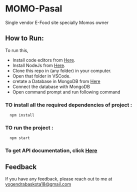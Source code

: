
# MOMO-Pasal

Single vendor E-Food site specially Momos owner


## How to Run:
To run this, 
- Install code editors from [Here](https://code.visualstudio.com/download).
- Install NodeJs from [Here](https://nodejs.org/en/download/prebuilt-installer/current). 
- Clone this repo in (any folder) in your computer.
- Open that folder in VSCode. 
- cretate a Database in MongoDB from [Here](https://cloud.mongodb.com/)
- Connect the database with MongoDB
- Open command prompt and run following command 

### TO install all the required dependencies of project :
```https 
  npm install
``` 
 ### TO run the project :
```https 
  npm start
``` 

### To get API documentation, click [Here]()


[comment]: # (## Output :
  <img src="./output.jpg" />)



## Feedback
  If you have any feedback, please reach out to me at yogendrabaskota18@gmail.com  


